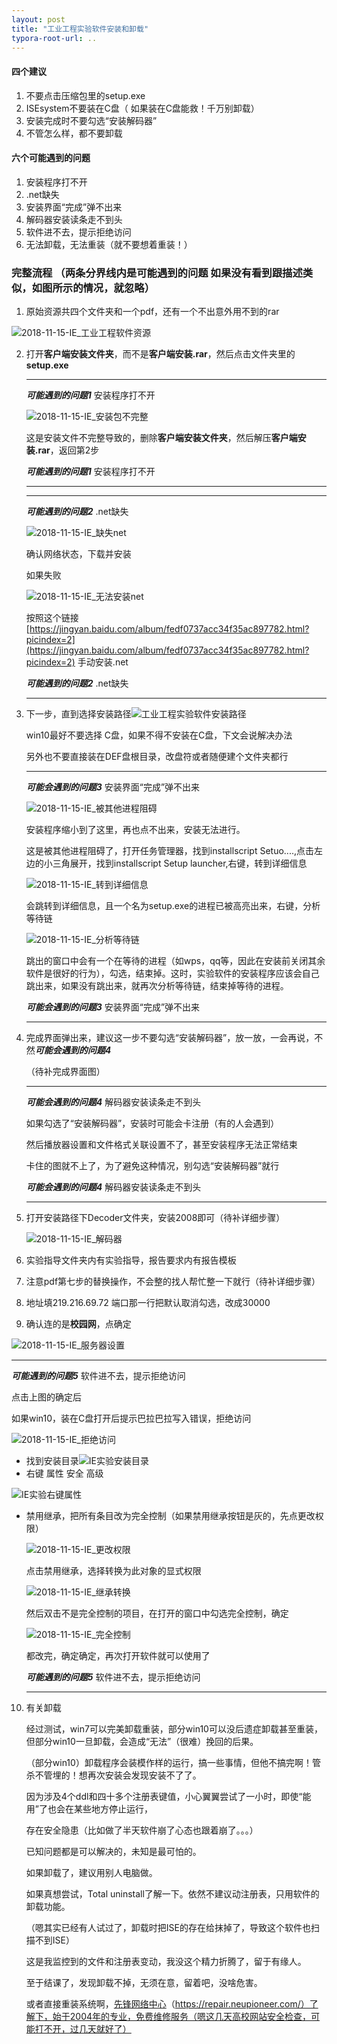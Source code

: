 ```yaml
---
layout: post
title: "工业工程实验软件安装和卸载"
typora-root-url: ..
---
```


#### 四个建议

1. 不要点击压缩包里的setup.exe
2. ISEsystem不要装在C盘（ 如果装在C盘能救！千万别卸载）
3. 安装完成时不要勾选“安装解码器”
4. 不管怎么样，都不要卸载

#### 六个可能遇到的问题

1. 安装程序打不开
2. .net缺失
3. 安装界面“完成”弹不出来
4. 解码器安装读条走不到头
5. 软件进不去，提示拒绝访问
6. 无法卸载，无法重装（就不要想着重装！）





### 完整流程 （两条分界线内是可能遇到的问题 如果没有看到跟描述类似，如图所示的情况，就忽略）

1. 原始资源共四个文件夹和一个pdf，还有一个不出意外用不到的rar

![2018-11-15-IE_工业工程软件资源](/downloads/2018-11-15-IE_工业工程软件资源.jpg)

2. 打开**客户端安装文件夹**，而不是**客户端安装.rar**，然后点击文件夹里的**setup.exe**

   ****

   ***可能遇到的问题1*** 安装程序打不开

   ![2018-11-15-IE_安装包不完整](/downloads/2018-11-15-IE_安装包不完整.jpg)

   这是安装文件不完整导致的，删除**客户端安装文件夹**，然后解压**客户端安装.rar**，返回第2步

   ***可能遇到的问题1*** 安装程序打不开

   ------



   ****

   ***可能遇到的问题2*** .net缺失

   ![2018-11-15-IE_缺失net](/downloads/2018-11-15-IE_缺失net.jpg)

   确认网络状态，下载并安装

   如果失败

   ![2018-11-15-IE_无法安装net](/downloads/2018-11-15-IE_无法安装net.jpg)

   按照这个链接 [https://jingyan.baidu.com/album/fedf0737acc34f35ac897782.html?picindex=2](https://jingyan.baidu.com/album/fedf0737acc34f35ac897782.html?picindex=2) 手动安装.net

   ***可能遇到的问题2*** .net缺失

   ****

3. 下一步，直到选择安装路径![工业工程实验软件安装路径](/downloads/工业工程实验软件安装路径.png)

   win10最好不要选择 C盘，如果不得不安装在C盘，下文会说解决办法

   另外也不要直接装在DEF盘根目录，改盘符或者随便建个文件夹都行

   ****

   ***可能会遇到的问题3*** 安装界面“完成”弹不出来

   ![2018-11-15-IE_被其他进程阻碍](/downloads/2018-11-15-IE_被其他进程阻碍.jpg)

   安装程序缩小到了这里，再也点不出来，安装无法进行。

   这是被其他进程阻碍了，打开任务管理器，找到installscript Setuo....,点击左边的小三角展开，找到installscript Setup launcher,右键，转到详细信息

   ![2018-11-15-IE_转到详细信息](/downloads/2018-11-15-IE_转到详细信息.jpg)

   会跳转到详细信息，且一个名为setup.exe的进程已被高亮出来，右键，分析等待链

   ![2018-11-15-IE_分析等待链](/downloads/2018-11-15-IE_分析等待链.jpg)

   跳出的窗口中会有一个在等待的进程（如wps，qq等，因此在安装前关闭其余软件是很好的行为），勾选，结束掉。这时，实验软件的安装程序应该会自己跳出来，如果没有跳出来，就再次分析等待链，结束掉等待的进程。

   ***可能会遇到的问题3***  安装界面“完成”弹不出来

   ****

4. 完成界面弹出来，建议这一步不要勾选“安装解码器”，放一放，一会再说，不然***可能会遇到的问题4***

   （待补完成界面图）

   ****

   ***可能会遇到的问题4*** 解码器安装读条走不到头

   如果勾选了“安装解码器”，安装时可能会卡注册（有的人会遇到）

   然后播放器设置和文件格式关联设置不了，甚至安装程序无法正常结束

   卡住的图就不上了，为了避免这种情况，别勾选“安装解码器”就行

   ***可能会遇到的问题4*** 解码器安装读条走不到头

   ****

5. 打开安装路径下Decoder文件夹，安装2008即可（待补详细步骤）

   ![2018-11-15-IE_解码器](/downloads/2018-11-15-IE_解码器.jpg)

6. 实验指导文件夹内有实验指导，报告要求内有报告模板

7. 注意pdf第七步的替换操作，不会整的找人帮忙整一下就行（待补详细步骤）

8. 地址填219.216.69.72 端口那一行把默认取消勾选，改成30000

9. 确认连的是**校园网**，点确定

![2018-11-15-IE_服务器设置](/downloads/2018-11-15-IE_服务器设置.jpg)

----

***可能遇到的问题5*** 软件进不去，提示拒绝访问

点击上图的确定后

如果win10，装在C盘打开后提示巴拉巴拉写入错误，拒绝访问

![2018-11-15-IE_拒绝访问](/downloads/2018-11-15-IE_拒绝访问.jpg)

* 找到安装目录![IE实验安装目录](/downloads/IE实验安装目录.png)
* 右键 属性 安全 高级

![IE实验右键属性](/downloads/IE实验右键属性.png)

* 禁用继承，把所有条目改为完全控制（如果禁用继承按钮是灰的，先点更改权限）

  ![2018-11-15-IE_更改权限](/downloads/2018-11-15-IE_更改权限.jpg)

  点击禁用继承，选择转换为此对象的显式权限

  ![2018-11-15-IE_继承转换](/downloads/2018-11-15-IE_继承转换.jpg)

  然后双击不是完全控制的项目，在打开的窗口中勾选完全控制，确定

  ![2018-11-15-IE_完全控制](/downloads/2018-11-15-IE_完全控制.jpg)

  都改完，确定确定，再次打开软件就可以使用了

  ***可能遇到的问题5*** 软件进不去，提示拒绝访问

  ----

10. 有关卸载

    经过测试，win7可以完美卸载重装，部分win10可以没后遗症卸载甚至重装，但部分win10一旦卸载，会造成“无法”（很难）挽回的后果。

    （部分win10）卸载程序会装模作样的运行，搞一些事情，但他不搞完啊！管杀不管埋的！想再次安装会发现安装不了了。

    因为涉及4个ddl和四十多个注册表键值，小心翼翼尝试了一小时，即使“能用”了也会在某些地方停止运行，

    存在安全隐患（比如做了半天软件崩了心态也跟着崩了。。。）

    已知问题都是可以解决的，未知是最可怕的。

    如果卸载了，建议用别人电脑做。

    如果真想尝试，Total uninstall了解一下。依然不建议动注册表，只用软件的卸载功能。

    （嗯其实已经有人试过了，卸载时把ISE的存在给抹掉了，导致这个软件也扫描不到ISE）

    这是我监控到的文件和注册表变动，我没这个精力折腾了，留于有缘人。

    至于结课了，发现卸载不掉，无须在意，留着吧，没啥危害。

    或者直接重装系统啊，[先锋网络中心](https://repair.neupioneer.com/)（https://repair.neupioneer.com/）了解下，始于2004年的专业，免费维修服务（嗯这几天高校网站安全检查，可能打不开，过几天就好了）